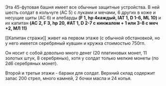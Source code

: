 Эта 45-футовая башня имеет все обычные защитные устройства. В ней шесть солдат в кольчуге (AC 5) с луками и мечами, 6 других в коже и несущие щиты (AC 6) и алебарды **(F 1, hp 4каждый, IAT 1, D 1-6, ML 10)** и их капитан 
**(AC 2, F 3, hp 20, #AT 1, D 2-7 с кинжалом + 1 или 3-8 с меч +2, МЛ 11)**

[[Капитан стражи]] живет на первом этаже (с обычной обстановкой, но у него имеется серебряный кувшин и кружка стоимостью 750гп. 

Он носит с собой довольно много денег (20 платиновых монет, 11 золотых штук, 8 серебряных), хотя у солдат только мелкие монеты (по 2d6 серебряных монет). 

Второй и третьи этажи - бараки для солдат. Верхний склад содержит запас 200 стрел, много камней, 2 бочки масла и 24 копья.